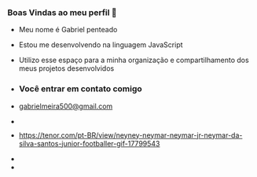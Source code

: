  ### Boas Vindas ao meu perfil 👋

- Meu nome é Gabriel penteado 

- Estou me desenvolvendo na linguagem JavaScript
- Utilizo esse espaço para a minha organização e compartilhamento dos meus projetos desenvolvidos

- ### Você entrar em contato comigo
- gabrielmeira500@gmail.com
- ![]()
- https://tenor.com/pt-BR/view/neyney-neymar-neymar-jr-neymar-da-silva-santos-junior-footballer-gif-17799543
- 
- 
